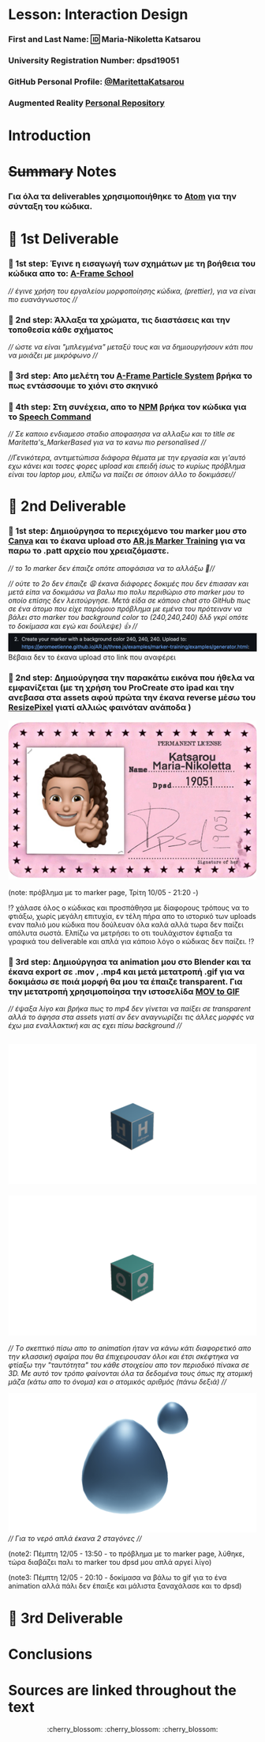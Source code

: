 # Lesson: Interaction Design

### First and Last Name: :id: Maria-Nikoletta Katsarou
### University Registration Number: dpsd19051
### GitHub Personal Profile: [@MaritettaKatsarou](https://github.com/MaritettaKatsarou)
### Augmented Reality [Personal Repository](https://maritettakatsarou.github.io/Augmented-Reality/)

# Introduction

# ~~Summary~~ Notes
### Για όλα τα deliverables χρησιμοποιήθηκε το [Atom](https://atom.io) για την σύνταξη του κώδικα.

# :cherry_blossom: 1st Deliverable
### :pushpin: 1st step: Έγινε η εισαγωγή των σχημάτων με τη βοήθεια του κώδικα απο το: [A-Frame School](https://glitch.com/~aframe-school-position) 
 *// έγινε χρήση του εργαλείου μορφοποίησης κώδικα, (prettier), για να είναι πιο ευανάγνωστος //*
### :pushpin: 2nd step: Άλλαξα τα χρώματα, τις διαστάσεις και την τοποθεσία κάθε σχήματος 
 *// ώστε να είναι "μπλεγμένα" μεταξύ τους και να δημιουργήσουν κάτι που να μοιάζει με μικρόφωνο //*
### :pushpin: 3rd step: Απο μελέτη του [A-Frame Particle System](https://www.npmjs.com/package/aframe-particle-system-component) βρήκα το πως εντάσσουμε το χιόνι στο σκηνικό
### :pushpin: 4th step: Στη συνέχεια, απο το [NPM](https://www.npmjs.com/) βρήκα τον κώδικα για το [Speech Command](https://www.npmjs.com/package/aframe-speech-command-component)
 *// Σε καποιο ενδιαμεσο σταδιο αποφασησα να αλλαξω και το title σε Maritetta's_MarkerBased για να το κανω πιο personalised //*
 
 *//Γενικότερα, αντιμετώπισα διάφορα θέματα με την εργασία και γι'αυτό εχω κάνει και τοσες φορες upload και επειδή ίσως το κυρίως πρόβλημα είναι του laptop μου, ελπίζω να παίζει σε όποιον άλλο το δοκιμάσει//* 
 
# :cherry_blossom: 2nd Deliverable
### :pushpin: 1st step: Δημιούργησα το περιεχόμενο του marker μου στο [Canva](https://www.canva.com) και το έκανα upload στο [AR.js Marker Training](https://ar-js-org.github.io/AR.js/three.js/examples/marker-training/examples/generator.html) για να παρω το .patt αρχείο που χρειαζόμαστε.
 *// το 1ο marker δεν έπαιζε οπότε αποφάσισα να το αλλάξω :thinking://*
 
 *// ούτε το 2ο δεν έπαιζε :weary: έκανα διάφορες δοκιμές που δεν έπιασαν και μετά είπα να δοκιμάσω να βαλω πιο πολυ περιθώριο στο marker μου το οποίο επίσης δεν λειτούργησε. Μετά είδα σε κάποιο chat στο GitHub πως σε ένα άτομο που είχε παρόμοιο πρόβλημα με εμένα του πρότειναν να βάλει στο marker του background color το (240,240,240) δλδ γκρί οπότε το δοκίμασα και εγώ και δούλεψε) :+1: //*
 ![card](scrnshot.png)
 Βέβαια δεν το έκανα upload στο link που αναφέρει
 
 ### :pushpin: 2nd step: Δημιούργησα την παρακάτω εικόνα που ήθελα να εμφανίζεται (με τη χρήση του ProCreate στο ipad και την ανεβασα στα assets αφού πρώτα την έκανα reverse μέσω του [ResizePixel](https://www.resizepixel.com/mirror-image) γιατί αλλιώς φαινόταν ανάποδα )
 ![card](Dpsd19051Card.png)
 
 
 
 (note: πρόβλημα με το marker page, Τρίτη 10/05 - 21:20 -)
 
 :interrobang: χάλασε όλος ο κώδικας και προσπάθησα με δίαφορους τρόπους να το φτιάξω, χωρίς μεγάλη επιτυχία, εν τέλη πήρα απο το ιστορικό των uploads εναν παλιό μου κώδικα που δούλευαν όλα καλά αλλά τωρα δεν παίζει απόλυτα σωστά. Ελπίζω να μετρήσει το οτι τουλάχιστον έφτιαξα τα γραφικά του deliverable και απλά για κάποιο λόγο ο κώδικας δεν παίζει. :interrobang:
 
 ### :pushpin: 3rd step: Δημιούργησα τα animation μου στο Blender και τα έκανα export σε .mov , .mp4 και μετά μετατροπή .gif για να δοκιμάσω σε ποιά μορφή θα μου τα έπαιζε transparent. Για την μετατροπή χρησιμοποίησα την ιστοσελίδα [MOV to GIF](https://www.onlineconverter.com/mov-to-gif)
 *// έψαξα λίγο και βρήκα πως το mp4 δεν γίνεται να παίξει σε transparent αλλά το άφησα στα assets γιατί αν δεν αναγνωρίζει τις άλλες μορφές να έχω μια εναλλακτική και ας εχει πίσω background //*
 
 ![H](AnimatedCube_H.gif)
 -----------------------------------------------------------------------------------------------------------------------------------------------------
 ![O](AnimatedCube-O0001-0030.gif)
 
 *// Tο σκεπτικό πίσω απο το animation ήταν να κάνω κάτι διαφορετικό απο την κλασσική σφαίρα που θα έπιχειρουσαν όλοι και έτσι σκέφτηκα να φτίαξω την "ταυτότητα" του κάθε στοιχείου απο τον περιοδικό πίνακα σε 3D. Με αυτό τον τρόπο φαίνονται όλα τα δεδομένα τους όπως πχ ατομική μάζα (κάτω απο το όνομα) και ο ατομικός αριθμός (πάνω δεξιά) //*
 
 ![water](water.gif)
 *// Για το νερό απλά έκανα 2 σταγόνες //*
 
(note2: Πέμπτη 12/05 - 13:50 - το πρόβλημα με το marker page, λύθηκε, τώρα διαβάζει παλι το marker του dpsd μου απλά αργεί λίγο)

(note3: Πέμπτη 12/05 - 20:10 - δοκίμασα να βάλω το gif για το ένα animation αλλά πάλι δεν έπαιξε και μάλιστα ξαναχάλασε και το dpsd)


# :cherry_blossom: 3rd Deliverable 


# Conclusions


# Sources are linked throughout the text
 <div align="center">:cherry_blossom: :cherry_blossom: :cherry_blossom:

